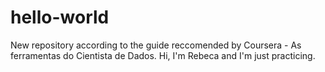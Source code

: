 # hello-world
New repository according to the guide reccomended by Coursera - As ferramentas do Cientista de Dados.
Hi, I'm Rebeca and I'm just practicing.
